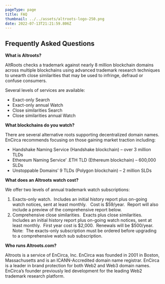 ```yaml
---
pageType: page
title: FAQ
thumbnail: ../../assets/altroots-logo-250.png
date: 2022-07-13T21:21:59.806Z
---
```

## **Frequently Asked Questions**

**What is Altroots?**

AltRoots checks a trademark against nearly 8 million blockchain domains across multiple blockchains using advanced trademark research techniques to unearth close similarities that may be used to infringe, defraud or confuse consumers.

Several levels of services are available:

* Exact-only Search
* Exact-only annual Watch
* Close similarities Search
* Close similarities annual Watch

**What blockchains do you watch?** 

There are several alternative roots supporting decentralized domain names. EnCirca recommends focusing on those gaining market traction including:

* Handshake Naming Service (Handshake blockchain) – over 3 million TLDs
* Ethereum Naming Service’ .ETH TLD (Ethereum blockchain) – 600,000 SLDs
* Unstoppable Domains’ 9 TLDs (Polygon blockchain) – 2 million SLDs

**What does an Altroots watch cost?**

We offer two levels of annual trademark watch subscriptions:  

1. Exacts-only watch.  Includes an initial history report plus on-going watch notices, sent at least monthly.   Cost is $59/year.  Report will also include a preview of the comprehensive report below.
2. Comprehensive close similarities.  Exacts plus close similarities.  Includes an initial history report plus on-going watch notices, sent at least monthly.  First year cost is $2,000.  Renewals will be $500/year.  Note:  The exacts-only subscription must be ordered before upgrading to a comprehensive watch sub subscription.

**Who runs Altroots.com?**

Altroots is a service of EnCirca, Inc. EnCirca was founded in 2001 in Boston, Massachusetts and is an ICANN-Accredited domain name registrar. EnCirca is a leader in brand protection for both Web2 and Web3 domain names. EnCirca’s founder previously led development for the leading Web2 trademark research platform.